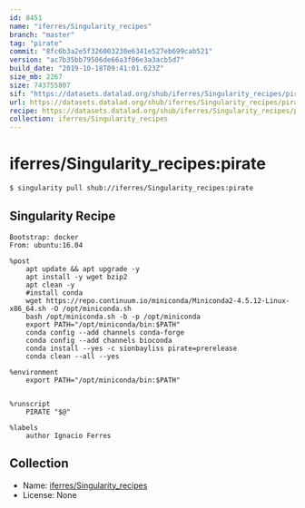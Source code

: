```yaml
---
id: 8451
name: "iferres/Singularity_recipes"
branch: "master"
tag: "pirate"
commit: "8fc6b3a2e5f326003230e6341e527eb699cab521"
version: "ac7b35bb79506de66a3f06e3a3acb5d7"
build_date: "2019-10-18T09:41:01.623Z"
size_mb: 2267
size: 743755807
sif: "https://datasets.datalad.org/shub/iferres/Singularity_recipes/pirate/2019-10-18-8fc6b3a2-ac7b35bb/ac7b35bb79506de66a3f06e3a3acb5d7.simg"
url: https://datasets.datalad.org/shub/iferres/Singularity_recipes/pirate/2019-10-18-8fc6b3a2-ac7b35bb/
recipe: https://datasets.datalad.org/shub/iferres/Singularity_recipes/pirate/2019-10-18-8fc6b3a2-ac7b35bb/Singularity
collection: iferres/Singularity_recipes
---
```


# iferres/Singularity_recipes:pirate

```bash
$ singularity pull shub://iferres/Singularity_recipes:pirate
```

## Singularity Recipe

```singularity
Bootstrap: docker
From: ubuntu:16.04

%post 
	apt update && apt upgrade -y
	apt install -y wget bzip2
	apt clean -y
	#install conda 
	wget https://repo.continuum.io/miniconda/Miniconda2-4.5.12-Linux-x86_64.sh -O /opt/miniconda.sh
	bash /opt/miniconda.sh -b -p /opt/miniconda
	export PATH="/opt/miniconda/bin:$PATH"
	conda config --add channels conda-forge
	conda config --add channels bioconda
	conda install --yes -c sionbayliss pirate=prerelease
	conda clean --all --yes

%environment
	export PATH="/opt/miniconda/bin:$PATH"


%runscript
	PIRATE "$@"

%labels 
	author Ignacio Ferres
```

## Collection

 - Name: [iferres/Singularity_recipes](https://github.com/iferres/Singularity_recipes)
 - License: None


